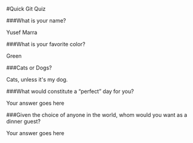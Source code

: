 #Quick Git Quiz

###What is your name?

Yusef Marra

###What is your favorite color?

Green

###Cats or Dogs?

Cats, unless it's my dog.

###What would constitute a “perfect” day for you?

Your answer goes here

###Given the choice of anyone in the world, whom would you want as a dinner guest?

Your answer goes here
